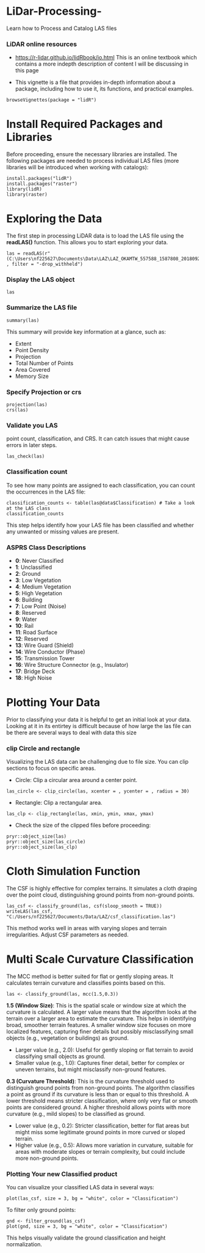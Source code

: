 # LiDar-Processing-
Learn how to Process and Catalog LAS files 

### LiDAR online resources
- https://r-lidar.github.io/lidRbook/io.html 
This is an online textbook which contains a more indepth description of content I will be discussing in this page

- This vignette is a file that provides in-depth information about a package, including how to use it, its functions, and practical examples.
```{r message=FALSE, warning=FALSE, eval = FALSE}
browseVignettes(package = "lidR")
```

# Install Required Packages and Libraries 
Before proceeding, ensure the necessary libraries are installed. The following packages are needed to process individual LAS files (more libraries will be introduced when working with catalogs): 
```{r, eval = FALSE}
install.packages("lidR")
install.packages("raster")
library(lidR)
library(raster)
```


# Exploring the Data
The first step in processing LiDAR data is to load the LAS file  using the **readLAS()** function. This allows you to start exploring your data.

```{r, eval = FALSE}
las = readLAS(r"(C:\Users\nf225627\Documents\Data\LAZ\LAZ_OKAMTW_557588_1587808_20180926_rp.laz)", , filter = "-drop_withheld")
```

### Display the LAS object
```{r, eval = FALSE}
las
```
### Summarize the LAS file
```{r, eval = FALSE}
summary(las)
```
This summary will provide key information at a glance, such as:

- Extent
- Point Density
- Projection
- Total Number of Points
- Area Covered
- Memory Size

### Specify Projection or crs
```{r, eval = FALSE}
projection(las)
crs(las)
```

### Validate you LAS 
point count, classification, and CRS. It can catch issues that might cause errors in later steps.
```{r, eval = FALSE}
las_check(las)
```

### Classification count 
To see how many points are assigned to each classification, you can count the occurrences in the LAS file:
```{r, eval = FALSE}
classification_counts <- table(las@data$Classification) # Take a look at the LAS class
classification_counts
```

This step helps identify how your LAS file has been classified and whether any unwanted or missing values are present.

### ASPRS Class Descriptions

- **0**: Never Classified  
- **1**: Unclassified  
- **2**: Ground  
- **3**: Low Vegetation  
- **4**: Medium Vegetation  
- **5**: High Vegetation  
- **6**: Building  
- **7**: Low Point (Noise)  
- **8**: Reserved  
- **9**: Water  
- **10**: Rail  
- **11**: Road Surface  
- **12**: Reserved  
- **13**: Wire Guard (Shield)  
- **14**: Wire Conductor (Phase)  
- **15**: Transmission Tower  
- **16**: Wire Structure Connector (e.g., Insulator)  
- **17**: Bridge Deck  
- **18**: High Noise

# Plotting Your Data 
Prior to classifying your data it is helpful to get an initial look at your data. Looking at it in its entirtey is difficult because of how large the las file can be there are several ways to deal with data this size 

### clip Circle and rectangle 
Visualizing the LAS data can be challenging due to file size. You can clip sections to focus on specific areas.

- Circle: 
Clip a circular area around a center point.
```{r, eval = FALSE}
las_circle <- clip_circle(las, xcenter = , ycenter = , radius = 30)
```

- Rectangle:
Clip a rectangular area.
```{r, eval = FALSE}
las_clp <- clip_rectangle(las, xmin, ymin, xmax, ymax)
```

- Check the size of the clipped files before proceeding:
```{r, eval = FALSE}
pryr::object_size(las)
pryr::object_size(las_circle)
pryr::object_size(las_clp)
```

# Cloth Simulation Function 
The CSF is highly effective for complex terrains. It simulates a cloth draping over the point cloud, distinguishing ground points from non-ground points.

```{r, eval = FALSE}
las_csf <- classify_ground(las, csf(sloop_smooth = TRUE))
writeLAS(las_csf, "C:/Users/nf225627/Documents/Data/LAZ/csf_classification.las")
```

This method works well in areas with varying slopes and terrain irregularities. Adjust CSF parameters as needed.


# Multi Scale Curvature Classification 
The MCC method is better suited for flat or gently sloping areas. It calculates terrain curvature and classifies points based on this.

```{r, eval = FALSE}
las <- classify_ground(las, mcc(1.5,0.3))
```

**1.5 (Window Size)**:
This is the spatial scale or window size at which the curvature is calculated. A larger value means that the algorithm looks at the terrain over a larger area to estimate the curvature. This helps in identifying broad, smoother terrain features. A smaller window size focuses on more localized features, capturing finer details but possibly misclassifying small objects (e.g., vegetation or buildings) as ground.

- Larger value (e.g., 2.0): Useful for gently sloping or flat terrain to avoid classifying small objects as ground.
- Smaller value (e.g., 1.0): Captures finer detail, better for complex or uneven terrains, but might misclassify non-ground features.


**0.3 (Curvature Threshold)**:
This is the curvature threshold used to distinguish ground points from non-ground points. The algorithm classifies a point as ground if its curvature is less than or equal to this threshold. A lower threshold means stricter classification, where only very flat or smooth points are considered ground. A higher threshold allows points with more curvature (e.g., mild slopes) to be classified as ground.

- Lower value (e.g., 0.2): Stricter classification, better for flat areas but might miss some legitimate ground points in more curved or sloped terrain.
- Higher value (e.g., 0.5): Allows more variation in curvature, suitable for areas with moderate slopes or terrain complexity, but could include more non-ground points.

### Plotting Your new Classified product 
You can visualize your classified LAS data in several ways: 

```{r, eval = FALSE}
plot(las_csf, size = 3, bg = "white", color = "Classification") 
```

To filter only ground points:
```{r, eval = FALSE}
gnd <- filter_ground(las_csf)
plot(gnd, size = 3, bg = "white", color = "Classification")
```
This helps visually validate the ground classification and height normalization. 





